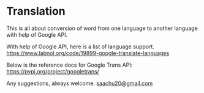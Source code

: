 # Translation
This is all about conversion of word from one language to another language with help of Google API.

With help of Google API, here is a list of language support.
https://www.labnol.org/code/19899-google-translate-languages

Below is the reference docs for Google Trans API:  https://pypi.org/project/googletrans/

Any suggestions, always welcome.
saachu20@gmail.com
